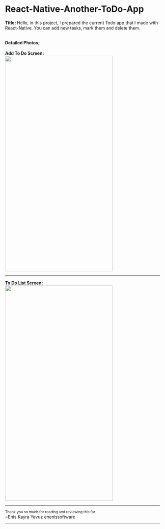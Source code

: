 # React-Native-Another-ToDo-App
<b>Title: </b>
Hello, in this project, I prepared the current Todo app that I made with React-Native. You can add new tasks, mark them and delete them.<br>


<br><b>Detailed Photos;</b><br>
<br><b>Add To Do Screen:<br></b>
<img src="https://user-images.githubusercontent.com/99321522/221353973-b39766d4-7ba4-4c6e-b17b-e92e976f2f7e.png" width="350" height="700" />
<br>
<hr>
<b>To Do List Screen:<br></b>
<img src="https://user-images.githubusercontent.com/99321522/221353998-6d9e94a5-7bc2-48a9-8d80-cad14486132d.png" width="350" height="700" />
<br>
<hr>
<small>Thank you so much for reading and reviewing this far.</small><br>
~Enis Kayra Yavuz
enenissoftware

<hr>
<br>

